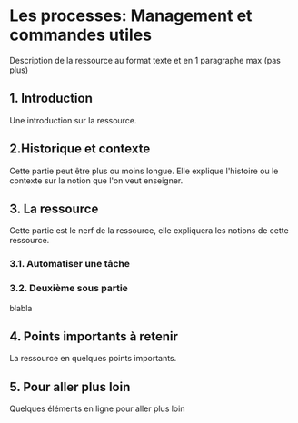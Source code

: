 # Les processes: Management et commandes utiles
Description de la ressource au format texte et en 1 paragraphe max (pas plus)

## 1. Introduction
Une introduction sur la ressource.

## 2.Historique et contexte
Cette partie peut être plus ou moins longue. Elle explique l'histoire ou le contexte sur la notion que l'on veut enseigner.

## 3. La ressource
Cette partie est le nerf de la ressource, elle expliquera les notions de cette ressource.

### 3.1. Automatiser une tâche

### 3.2. Deuxième sous partie
blabla

## 4. Points importants à retenir
La ressource en quelques points importants.

## 5. Pour aller plus loin
Quelques éléments en ligne pour aller plus loin
